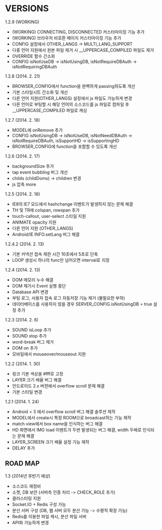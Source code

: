VERSIONS
========
1.2.9 (WORKING)
- (WORKING) CONNECTING, DISCONNECTED 커스터마이징 기능 추가
- (WORKING) 브라우저 비호환 페이지 커스터마이징 기능 추가
- CONFIG 설정에서 OTHER_LANGS -> MULTI_LANG_SUPPORT
- 다중 언어 지원에서 원본 파일 제거 시 __UPPERCASE_COMPILED 파일도 제거
- OVERRIDE 함수 간소화
- CONFIG isNotUseDB -> isNotUsingDB, isNotRequireDBAuth -> isNotRequiringDBAuth

1.2.8 (2014. 2. 21)
- BROWSER_CONFIG에서 function을 완벽하게 passing하도록 개선
- 기본 스타일시트 간소화 및 개선
- 다른 언어 지원(OTHER_LANGS) 설정에서 js 파일도 가능하게 변경
- 다른 언어로 부팅할 시 해당 언어의 소스코드를 js 파일로 컴파일 후 __UPPERCASE_COMPILED 파일로 캐싱

1.2.7 (2014. 2. 18)
- MODEL에 onRemove 추가
- CONFIG isNotUsingDB -> isNotUseDB, isNotNeedDBAuth -> isNotRequireDBAuth, isSupportHD -> isSupportingHD
- BROWSER_CONFIG에 function을 포함할 수 있도록 개선

1.2.6 (2014. 2. 17)
- backgroundSize 추가
- tap event bubbling 버그 개선 
- childs (childDoms) -> children 변경
- js 압축 more

1.2.5 (2014. 2. 16)
- IE8의 IE7 모드에서 hashchange 이벤트가 발생하지 않는 문제 해결
- TH 및 TR에 colspan, rowspan 추가
- touch-callout, user-select 스타일 지원
- ANIMATE opacity 지원
- 다른 언어 지원 (OTHER_LANGS)
- Android/IE INFO.setLang 버그 해결

1.2.4.2 (2014. 2. 13)
- 기본 커넥션 접속 제한 시간 10초에서 5초로 단축
- LOOP 생성시 하나의 func만 넘어오면 interval로 지정

1.2.4 (2014. 2. 13)
- DOM 메모리 누수 해결
- DOM 제거시 Event 실행 중단
- Database API 변경
- 부팅 로그, 사용자 접속 로그 자동저장 기능 제거 (불필요한 부하)
- 데이터베이스를 사용하지 않을 경우 SERVER_CONFIG.isNotUsingDB = true 설정 추가

1.2.3 (2014. 2. 6)
- SOUND isLoop 추가
- SOUND stop 추가
- word-break 버그 제거
- DOM on 추가
- 모바일에서 mouseover/mouseout 지원

1.2.2 (2014. 1. 30)
- 링크 기본 색상을 #fff로 고정
- LAYER 크기 배율 버그 해결
- 안드로이드 2.x 버젼에서 overflow scroll 문제 해결
- 기본 스타일 변경

1.2.1 (2014. 1. 24)
- Android < 3 에서 overflow scroll 버그 해결 솔루션 제작
- MODEL에서 create시 특정 ROOM으로 broadcast하는 기능 제작
- match view에서 box name을 인식하는 버그 해결
- HD 화면에서 IMG load 이벤트가 두번 발생되는 버그 해결, width 두배로 인식되는 문제 해결
- LAYER_SCREEN 크기 배율 설정 기능 제작 
- DELAY 추가

ROAD MAP
--------
1.3 (2014년 후반기 예상)
- 소스코드 재정비
- 소켓, DB 보안 (서버측 인증 처리 -> CHECK_ROLE 추가)
- 클러스터링 지원
- Socket.IO + Redis 구성 가능
- 분산 서버 구성 (DB, 웹 서버 모두 분산 가능 -> 수평적 확장 가능)
- Redis를 이용한 파일 캐시, 분산 파일 서버
- API화 가능하게 변경
